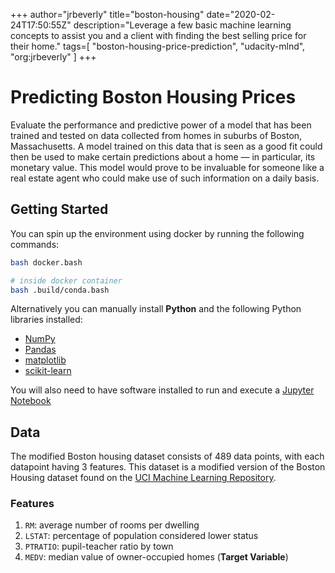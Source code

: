+++
author="jrbeverly"
title="boston-housing"
date="2020-02-24T17:50:55Z"
description="Leverage a few basic machine learning concepts to assist you and a client with finding the best selling price for their home."
tags=[
  "boston-housing-price-prediction",
  "udacity-mlnd",
  "org:jrbeverly"
]
+++

# Predicting Boston Housing Prices

Evaluate the performance and predictive power of a model that has been trained and tested on data collected from homes in suburbs of Boston, Massachusetts. A model trained on this data that is seen as a good fit could then be used to make certain predictions about a home — in particular, its monetary value. This model would prove to be invaluable for someone like a real estate agent who could make use of such information on a daily basis.

## Getting Started

You can spin up the environment using docker by running the following commands:

```bash
bash docker.bash

# inside docker container
bash .build/conda.bash
```

Alternatively you can manually install **Python** and the following Python libraries installed:

- [NumPy](http://www.numpy.org/)
- [Pandas](http://pandas.pydata.org/)
- [matplotlib](http://matplotlib.org/)
- [scikit-learn](http://scikit-learn.org/stable/)

You will also need to have software installed to run and execute a [Jupyter Notebook](http://ipython.org/notebook.html)

## Data

The modified Boston housing dataset consists of 489 data points, with each datapoint having 3 features. This dataset is a modified version of the Boston Housing dataset found on the [UCI Machine Learning Repository](https://archive.ics.uci.edu/ml/datasets/Housing).

### Features

1. `RM`: average number of rooms per dwelling
2. `LSTAT`: percentage of population considered lower status
3. `PTRATIO`: pupil-teacher ratio by town
4. `MEDV`: median value of owner-occupied homes (**Target Variable**)
